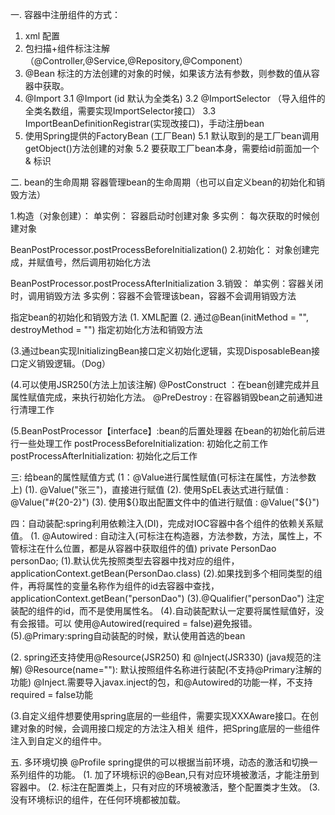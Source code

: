 一. 容器中注册组件的方式：
1.  xml 配置
2. 包扫描+组件标注注解（@Controller,@Service,@Repository,@Component）
3. @Bean
    标注的方法创建的对象的时候，如果该方法有参数，则参数的值从容器中获取。
4. @Import
   3.1 @Import (id 默认为全类名)
   3.2 @ImportSelector （导入组件的全类名数组，需要实现ImportSelector接口）
   3.3 ImportBeanDefinitionRegistrar(实现改接口)，手动注册bean
5. 使用Spring提供的FactoryBean (工厂Bean)
    5.1 默认取到的是工厂bean调用getObject()方法创建的对象
    5.2 要获取工厂bean本身，需要给id前面加一个 & 标识
    
二. bean的生命周期
容器管理bean的生命周期（也可以自定义bean的初始化和销毁方法）

1.构造（对象创建）：
    单实例： 容器启动时创建对象
    多实例： 每次获取的时候创建对象
    
BeanPostProcessor.postProcessBeforeInitialization()
2.初始化：
      对象创建完成，并赋值号，然后调用初始化方法
   
BeanPostProcessor.postProcessAfterInitialization
3.销毁：
      单实例：容器关闭时，调用销毁方法
      多实例：容器不会管理该bean，容器不会调用销毁方法


指定bean的初始化和销毁方法
(1. XML配置
    <bean id="person" class="org.top.bean.Person" init-method="" destroy-method=""/>
(2. 通过@Bean(initMethod = "", destroyMethod = "") 指定初始化方法和销毁方法

(3.通过bean实现InitializingBean接口定义初始化逻辑，实现DisposableBean接口定义销毁逻辑。（Dog）

(4.可以使用JSR250(方法上加该注解)
    @PostConstruct ：在bean创建完成并且属性赋值完成，来执行初始化方法。
    @PreDestroy : 在容器销毁bean之前通知进行清理工作

(5.BeanPostProcessor【interface】:bean的后置处理器
    在bean的初始化前后进行一些处理工作
    postProcessBeforeInitialization: 初始化之前工作
    postProcessAfterInitialization: 初始化之后工作
    
    
三: 给bean的属性赋值方式
(1：@Value进行属性赋值(可标注在属性，方法参数上)
    (1). @Value("张三")，直接进行赋值
    (2). 使用SpEL表达式进行赋值 : @Value("#{20-2}")
    (3). 使用${}取出配置文件中的值进行赋值 : @Value("${}")
    


四：自动装配:spring利用依赖注入(DI)，完成对IOC容器中各个组件的依赖关系赋值。
(1. @Autowired : 自动注入(可标注在构造器，方法参数，方法，属性上，不管标注在什么位置，都是从容器中获取组件的值)
    private PersonDao personDao;
    (1).默认优先按照类型去容器中找对应的组件，applicationContext.getBean(PersonDao.class)
    (2).如果找到多个相同类型的组件，再将属性的变量名称作为组件的id去容器中查找，applicationContext.getBean("personDao")
    (3).@Qualifier("personDao") 注定装配的组件的id，而不是使用属性名。
    (4).自动装配默认一定要将属性赋值好，没有会报错。可以
        使用@Autowired(required = false)避免报错。
    (5).@Primary:spring自动装配的时候，默认使用首选的bean
    
(2. spring还支持使用@Resource(JSR250) 和 @Inject(JSR330) (java规范的注解)
    @Resource(name=""): 默认按照组件名称进行装配(不支持@Primary注解的功能)
    @Inject.需要导入javax.inject的包，和@Autowired的功能一样，不支持required = false功能
    
(3.自定义组件想要使用spring底层的一些组件，需要实现XXXAware接口。在创建对象的时候，会调用接口规定的方法注入相关
组件，把Spring底层的一些组件注入到自定义的组件中。


五. 多环境切换 @Profile
    spring提供的可以根据当前环境，动态的激活和切换一系列组件的功能。
(1. 加了环境标识的@Bean,只有对应环境被激活，才能注册到容器中。
(2. 标注在配置类上，只有对应的环境被激活，整个配置类才生效。
(3. 没有环境标识的组件，在任何环境都被加载。

    
    



    
